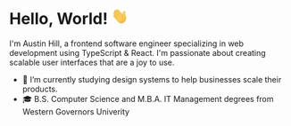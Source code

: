# Hello, World! <img src="https://raw.githubusercontent.com/akinghill/akinghill/main/wave.gif" width="30px" height="30px" />

I'm Austin Hill, a frontend software engineer specializing in web development using TypeScript & React. I'm passionate about creating scalable user interfaces that are a joy to use.

- 🌱 I’m currently studying design systems to help businesses scale their products.
- 🎓 B.S. Computer Science and M.B.A. IT Management degrees from Western Governors Univerity
